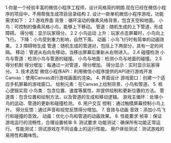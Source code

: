 
1.你是一个经验丰富的微信小程序工程师，设计风格简约明朗.现在已经在微信小程序的项目中，不用帮我生成项目目录结构
2. 设计一款单机微信小程序游戏，功能需求如下：
2.1 游戏界面
背景：循环滚动的像素风格背景，包含天空和地面。
小鸟：可控制的像素风格小鸟，能够上下移动。
管道：随机生成的上下管道，形成障碍。
得分板：显示玩家得分。
2.2 小鸟运动
上升：玩家点击屏幕时，小鸟向上飞行。
下降：小鸟受到重力影响，自然下落。
动画：小鸟飞行时有简单的动画效果。
2.3 障碍物生成
管道：随机生成的管道对，包括上下两部分，具有一定的间隔。
移动：管道从右向左移动，当移出屏幕后重新从右侧进入。
2.4 碰撞检测
小鸟与管道：检测小鸟与管道的碰撞。
小鸟与地面：检测小鸟与地面的碰撞。
2.5 得分机制
得分增加：每通过一对管道，得分增加。
得分显示：实时显示玩家得分。
3. 技术选型
微信小程序API：利用微信小程序提供的API进行游戏开发
Canvas：使用Canvas进行游戏画面的渲染。
4. 界面设计
游戏窗口：创建一个适应手机屏幕的游戏窗口。
绘制元素：在Canvas上绘制背景、小鸟和管道。
5. 核心逻辑实现
小鸟类：包含位置、速度等属性，并提供绘制和更新位置的方法。
管道类：包含位置和绘制方法，以及管道的生成和移动逻辑。
游戏主循环：处理小鸟的运动、管道的更新和碰撞检测。
6. 用户交互
控制：通过触摸屏幕控制小鸟上升。
得分反馈：通过声音和视觉反馈得分增加。
7. 音效与动画
音效：添加小鸟飞行和碰撞的音效。
动画：优化小鸟和管道的动画效果。
8. 性能要求
帧率：保证游戏运行的流畅性，合理设置帧率
9. 测试要求
功能测试：确保所有功能正常运行。
性能测试：测试游戏在不同设备上的运行性能。
用户体验测试：测试游戏的易用性和趣味性。
